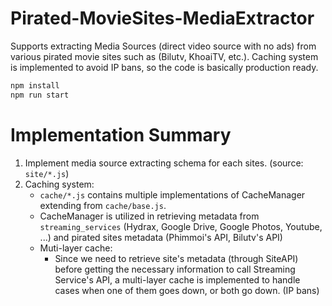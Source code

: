 # Pirated-MovieSites-MediaExtractor

Supports extracting Media Sources (direct video source with no ads) from various pirated movie sites such as (Bilutv, KhoaiTV, etc.). Caching system is implemented to avoid IP bans, so the code is basically production ready.
```bash
npm install
npm run start
```

# Implementation Summary

1. Implement media source extracting schema for each sites. (source: `site/*.js`)
2. Caching system:
    + `cache/*.js` contains multiple implementations of CacheManager extending from `cache/base.js`. 
    + CacheManager is utilized in retrieving metadata from `streaming_services` (Hydrax, Google Drive, Google Photos, Youtube, ...) and pirated sites metadata (Phimmoi's API, Bilutv's API)
    + Muti-layer cache:
        + Since we need to retrieve site's metadata (through SiteAPI) before getting the necessary information to call Streaming Service's API, a multi-layer cache is implemented to handle cases when one of them goes down, or both go down. (IP bans)


